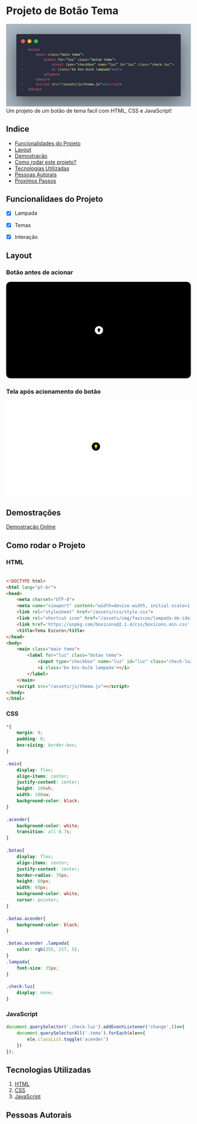 # Projeto de Botão Tema 
![Tela exemplo](/img/Body-HTML.png)
    Um projeto de um botão de tema facil com HTML, CSS e JavaScript!

## Indice
- <a href="#-funcionalidades">Funcionalidades do Projeto</a>
- <a href="#-layout">Layout</a>
- <a href="#-demostracao">Demostração</a>
- <a href="#-rodar">Como rodar este projeto?</a>
- <a href="#-tecnologias-utilizadas">Tecnologias Utilizadas</a>
- <a href="#-pessoas-Autorais">Pessoas Autorais</a>
- <a href="#-passos">Proximos Passos</a>


## Funcionalidaes do Projeto
-[x] Lampada

-[x] Temas

-[x] Interação

## Layout
### Botão antes de acionar
![Tela apagada](/img/Tela.png)
### Tela após acionamento do botão
![Tela ligada](/img/Tela-Acessa.png)

## Demostrações
[Demostração Online](https://659b7bd75fbe690be878c156--fluffy-taiyaki-7d27fb.netlify.app/)

## Como rodar o Projeto

### HTML
```html

<!DOCTYPE html>
<html lang="pt-br">
<head>
    <meta charset="UTF-8">
    <meta name="viewport" content="width=device-width, initial-scale=1.0">
    <link rel="stylesheet" href="/assets/css/style.css">
    <link rel="shortcut icon" href="/assets/img/favicon/lampada-de-ideia.png" type="image/x-icon">
    <link href='https://unpkg.com/boxicons@2.1.4/css/boxicons.min.css' rel='stylesheet'>
    <title>Tema Escuro</title>
</head>
<body>
    <main class="main tema">
        <label for="luz" class="botao tema">
            <input type="checkbox" name="luz" id="luz" class="check-luz">
            <i class='bx bxs-bulb lampada'></i>
        </label>
    </main>
    <script src="/assets/js/thema.js"></script>
</body>
</html>

```
### CSS

```CSS
*{
    margin: 0;
    padding: 0;
    box-sizing: border-box;
}

.main{
    display: flex;
    align-items: center;
    justify-content: center;
    height: 100vh;
    width: 100vw;
    background-color: black;
}

.acender{
    background-color: white;
    transition: all 0.7s;
}

.botao{
    display: flex;
    align-items: center;
    justify-content: center;
    border-radius: 70px;
    height: 60px;
    width: 60px;
    background-color: white;
    cursor: pointer;
}

.botao.acender{
    background-color: black;
}

.botao.acender .lampada{
    color: rgb(255, 217, 5);
}
.lampada{
    font-size: 35px;
}

.check-luz{
    display: none;
}

```

### JavaScript
```js
document.querySelector('.check-luz').addEventListener('change',()=>{
    document.querySelectorAll('.tema').forEach(ele=>{
        ele.classList.toggle('acender')
    })
});

```

## Tecnologias Utilizadas
1. [HTML](https://html.com/)
2. [CSS](https://www.w3.org/Style/CSS/Overview.en.html)
3. [JavaScript](https://www.javascript.com/)

## Pessoas Autorais
